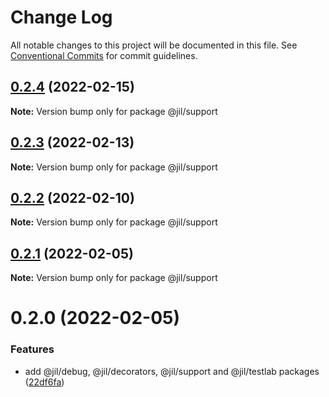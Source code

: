 # Change Log

All notable changes to this project will be documented in this file.
See [Conventional Commits](https://conventionalcommits.org) for commit guidelines.

## [0.2.4](https://github.com/jiljs/jil/compare/@jil/support@0.2.3...@jil/support@0.2.4) (2022-02-15)

**Note:** Version bump only for package @jil/support





## [0.2.3](https://github.com/jiljs/jil/compare/@jil/support@0.2.2...@jil/support@0.2.3) (2022-02-13)

**Note:** Version bump only for package @jil/support





## [0.2.2](https://github.com/jiljs/jil/compare/@jil/support@0.2.1...@jil/support@0.2.2) (2022-02-10)

**Note:** Version bump only for package @jil/support





## [0.2.1](https://github.com/jiljs/jil/compare/@jil/support@0.2.0...@jil/support@0.2.1) (2022-02-05)

**Note:** Version bump only for package @jil/support





# 0.2.0 (2022-02-05)


### Features

* add @jil/debug, @jil/decorators, @jil/support and @jil/testlab packages ([22df6fa](https://github.com/jiljs/jil/commit/22df6fad4f572e23aaca8027eab836bfcb133866))
